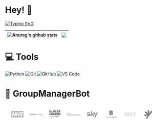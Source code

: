 

# Hey! 👋

[![Typing SVG](https://readme-typing-svg.demolab.com?font=Bungee&size=25&pause=1000&color=B200F7&width=435&lines=Welcome+to+my+GitHub!+%F0%9F%AA%90;Backend+Developer;Telegram+Bot+Developer)](https://git.io/typing-svg)

| <a href="https://github.com/BELECTRON13"><img align="center" src="https://github-readme-stats.vercel.app/api?username=BELECTRON13&show_icons=true&include_all_commits=true&theme=buefy&hide_border=true" alt="Anurag's github stats" /></a> | <a href="https://github.com/BELECTRON13"><img align="center" src="https://github-readme-stats.vercel.app/api/top-langs/?username=BELECTRON13&layout=compact&theme=buefy&hide_border=true" /></a> |
| ------------- | ------------- |

# 💻 Tools
![Python](https://img.shields.io/badge/-Python-3776AB?style=flat-square&logo=python&logoColor=white)
![Git](https://img.shields.io/badge/-Git-F05032?style=flat-square&logo=git&logoColor=white)
![GitHub](https://img.shields.io/badge/-GitHub-181717?style=flat-square&logo=github)
![VS Code](https://img.shields.io/badge/-VS%20Code-007ACC?style=flat-square&logo=visual-studio-code)

# 👾 GroupManagerBot
![Clients](https://github.com/joshnesbitt/joshnesbitt/blob/main/clients.png?raw=true)
